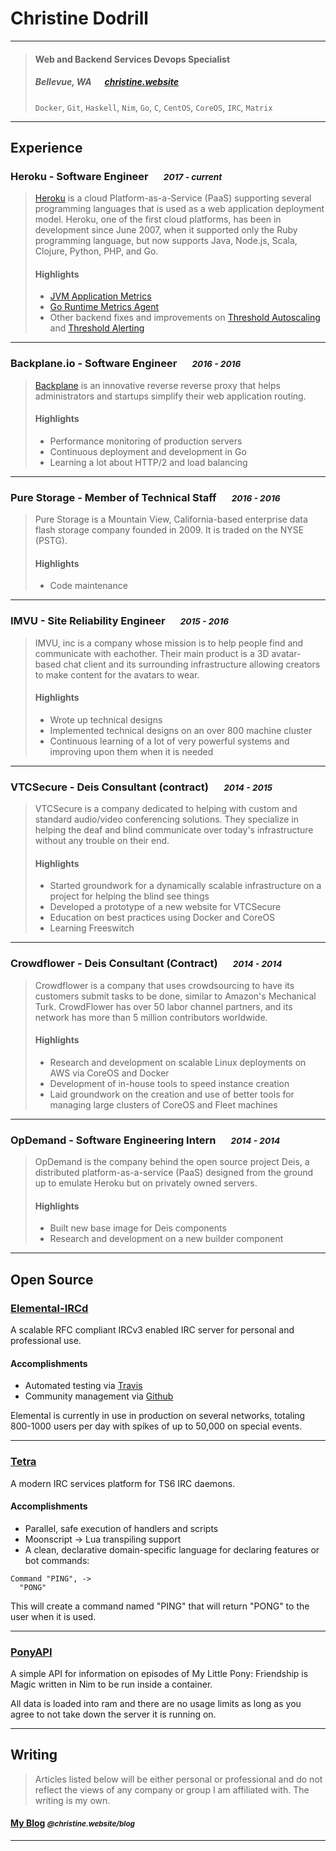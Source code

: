 # Christine Dodrill

---

> #### Web and Backend Services Devops Specialist
> ##### Bellevue, WA &emsp; [christine.website][homepage]
> `Docker`, `Git`, `Haskell`, `Nim`, `Go`, `C`, `CentOS`, `CoreOS`, `IRC`, `Matrix`

---
## Experience
### Heroku - Software Engineer &emsp; <small>*2017 - current*</small>
> [Heroku][heroku] is a cloud Platform-as-a-Service (PaaS) supporting 
> several programming languages that is used as a web application deployment model. 
> Heroku, one of the first cloud platforms, has been in development since June 2007, 
> when it supported only the Ruby programming language, but now supports Java, 
> Node.js, Scala, Clojure, Python, PHP, and Go.
> 
> #### Highlights
> 
> - [JVM Application Metrics](https://devcenter.heroku.com/changelog-items/1133)
> - [Go Runtime Metrics Agent](https://github.com/heroku/x/tree/master/runtime-metrics)
> - Other backend fixes and improvements on [Threshold Autoscaling](https://blog.heroku.com/heroku-autoscaling) and [Threshold Alerting](https://devcenter.heroku.com/articles/metrics#threshold-alerting)

---
### Backplane.io - Software Engineer &emsp; <small>*2016 - 2016*</small>
> [Backplane](https://backplane.io) is an innovative reverse reverse proxy that
> helps administrators and startups simplify their web application routing.
>
> #### Highlights
>
> - Performance monitoring of production servers
> - Continuous deployment and development in Go
> - Learning a lot about HTTP/2 and load balancing

---
### Pure Storage - Member of Technical Staff &emsp; <small>*2016 - 2016*</small>
> Pure Storage is a Mountain View, California-based enterprise data flash storage
> company founded in 2009. It is traded on the NYSE (PSTG).
>
> #### Highlights
> - Code maintenance

---
### IMVU - Site Reliability Engineer &emsp; <small>*2015 - 2016*</small>
> IMVU, inc is a company whose mission is to help people find and communicate
> with eachother. Their main product is a 3D avatar-based chat client and its
> surrounding infrastructure allowing creators to make content for the avatars
> to wear.
>
> #### Highlights
>
> - Wrote up technical designs
> - Implemented technical designs on an over 800 machine cluster
> - Continuous learning of a lot of very powerful systems and improving upon them
> when it is needed

---
### VTCSecure - Deis Consultant (contract) &emsp; <small>*2014 - 2015*</small>
> VTCSecure is a company dedicated to helping with custom and standard
> audio/video conferencing solutions. They specialize in helping the deaf and
> blind communicate over today's infrastructure without any trouble on their end.
>
> #### Highlights
>
> - Started groundwork for a dynamically scalable infrastructure on a project for helping the blind see things
> - Developed a prototype of a new website for VTCSecure
> - Education on best practices using Docker and CoreOS
> - Learning Freeswitch

---
### Crowdflower - Deis Consultant (Contract) &emsp; <small>*2014 - 2014*</small>
> Crowdflower is a company that uses crowdsourcing to have its customers submit
> tasks to be done, similar to Amazon's Mechanical Turk. CrowdFlower has over 50
> labor channel partners, and its network has more than 5 million contributors
> worldwide.
>
> #### Highlights
>
> - Research and development on scalable Linux deployments on AWS via CoreOS and
> Docker
> - Development of in-house tools to speed instance creation
> - Laid groundwork on the creation and use of better tools for managing large
> clusters of CoreOS and Fleet machines

---
### OpDemand - Software Engineering Intern &emsp; <small>*2014 - 2014*</small>
> OpDemand is the company behind the open source project Deis, a distributed
> platform-as-a-service (PaaS) designed from the ground up to emulate Heroku but
> on privately owned servers.
>
> #### Highlights
>
> - Built new base image for Deis components
> - Research and development on a new builder component

---
## Open Source
### [Elemental-IRCd](http://elemental-ircd.com)
A scalable RFC compliant IRCv3 enabled IRC server for personal and professional use.

#### Accomplishments

* Automated testing via [Travis](https://travis-ci.org/Elemental-IRCd/elemental-ircd)
* Community management via [Github](https://github.com/elemental-ircd/elemental-ircd)

Elemental is currently in use in production on several networks, totaling 800-1000
users per day with spikes of up to 50,000 on special events.

---
### [Tetra](https://github.com/Xe/Tetra)
A modern IRC services platform for TS6 IRC daemons.

#### Accomplishments

* Parallel, safe execution of handlers and scripts
* Moonscript -> Lua transpiling support
* A clean, declarative domain-specific language for declaring features or bot commands:

```
Command "PING", ->
  "PONG"
```

This will create a command named "PING" that will return "PONG" to the user when it is used.

---
### [PonyAPI](https://github.com/Xe/ponyapi)
A simple API for information on episodes of My Little Pony: Friendship is Magic written in Nim to be run inside a container.

All data is loaded into ram and there are no usage limits as long as you agree to not take down the server it is running on.

---
## Writing

> Articles listed below will be either personal or professional and do not reflect the views of any company or group I am affiliated with. The writing is my own.
#### [My Blog](https://christine.website/blog) *<small>@christine.website/blog</small>*

---
[homepage]: https://christine.website
[twitter]: https://twitter.com/theprincessxena
[twit]: http://cdn-careers.sstatic.net/careers/Img/icon-twitter.png?v=b1bd58ad2034
[heroku]: https://www.heroku.com
